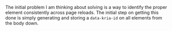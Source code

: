 The initial problem I am thinking about solving is a way to identify the proper
element consistently across page reloads. The initial step on getting this done
is simply generating and storing a `data-kria-id` on all elements from the body down.
